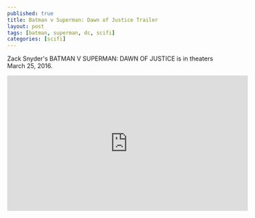 ```yaml
---
published: true
title: Batman v Superman: Dawn of Justice Trailer
layout: post
tags: [batman, superman, dc, scifi]
categories: [scifi]
---
```

Zack Snyder's BATMAN V SUPERMAN: DAWN OF JUSTICE is in theaters March 25, 2016.

<iframe width="560" height="315" src="https://www.youtube.com/embed/IwfUnkBfdZ4" frameborder="0" allowfullscreen></iframe>